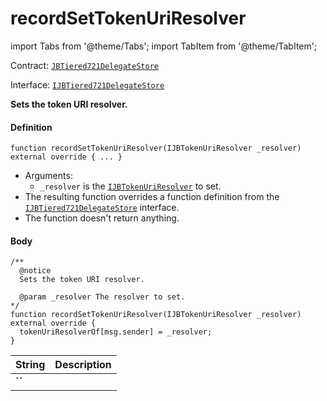 # recordSetTokenUriResolver

import Tabs from '@theme/Tabs';
import TabItem from '@theme/TabItem';

Contract: [`JBTiered721DelegateStore`](/dev/api/contracts/or-delegates/jbtiered721delegatestore)

Interface: [`IJBTiered721DelegateStore`](/dev/api/interfaces/ijbtiered721delegatestore)

**Sets the token URI resolver.**

<Tabs>
<TabItem value="Step by step" label="Step by step">

#### Definition

```
function recordSetTokenUriResolver(IJBTokenUriResolver _resolver) external override { ... }
```

- Arguments:
  - `_resolver` is the [`IJBTokenUriResolver`](/dev/api/interfaces/ijbtokenuriresolver) to set.
- The resulting function overrides a function definition from the [`IJBTiered721DelegateStore`](/dev/api/interfaces/ijbtiered721delegatestore) interface.
- The function doesn't return anything.

#### Body

</TabItem>

<TabItem value="Code" label="Code">

```
/** 
  @notice
  Sets the token URI resolver. 

  @param _resolver The resolver to set.
*/
function recordSetTokenUriResolver(IJBTokenUriResolver _resolver) external override {
  tokenUriResolverOf[msg.sender] = _resolver;
}
```

</TabItem>

<TabItem value="Errors" label="Errors">

|String|Description|
|-|-|
|**``**||

</TabItem>

<TabItem value="Bug bounty" label="Bug bounty">

</TabItem>
</Tabs>


